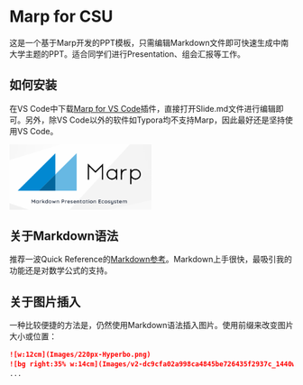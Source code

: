 # Marp for CSU

这是一个基于Marp开发的PPT模板，只需编辑Markdown文件即可快速生成中南大学主题的PPT。适合同学们进行Presentation、组会汇报等工作。

## 如何安装

在VS Code中下载[Marp for VS Code](https://marketplace.visualstudio.com/items?itemName=marp-team.marp-vscode)插件，直接打开Slide.md文件进行编辑即可。另外，除VS Code以外的软件如Typora均不支持Marp，因此最好还是坚持使用VS Code。

<img align="center" alt="img" src="https://github.com/Han-0107/Graphs/blob/master/Marp.png" width="50%" height="auto" />

## 关于Markdown语法

推荐一波Quick Reference的[Markdown参考](https://quickref.cn/docs/markdown.html)。Markdown上手很快，最吸引我的功能还是对数学公式的支持。

## 关于图片插入

一种比较便捷的方法是，仍然使用Markdown语法插入图片。使用前缀来改变图片大小或位置：

```markdown
![w:12cm](Images/220px-Hyperbo.png)
![bg right:35% w:14cm](Images/v2-dc9cfa02a998ca4845be726435f2937c_1440w.jpg)
...
```

